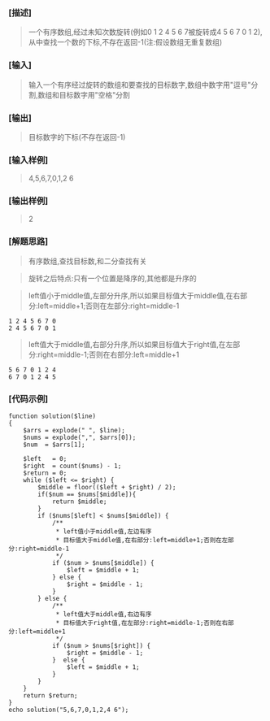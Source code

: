 ### [描述]
> 一个有序数组,经过未知次数旋转(例如0 1 2 4 5 6 7被旋转成4 5 6 7 0 1 2),从中查找一个数的下标,不存在返回-1(注:假设数组无重复数组)

### [输入]
> 输入一个有序经过旋转的数组和要查找的目标数字,数组中数字用"逗号"分割,数组和目标数字用"空格"分割

### [输出]
> 目标数字的下标(不存在返回-1)

### [输入样例]
> 4,5,6,7,0,1,2 6

### [输出样例]
> 2

### [解题思路]
> 有序数组,查找目标数,和二分查找有关

> 旋转之后特点:只有一个位置是降序的,其他都是升序的

> left值小于middle值,左部分升序,所以如果目标值大于middle值,在右部分:left=middle+1;否则在左部分:right=middle-1
```
1 2 4 5 6 7 0
2 4 5 6 7 0 1
```
> left值大于middle值,右部分升序,所以如果目标值大于right值,在左部分:right=middle-1;否则在右部分:left=middle+1
```
5 6 7 0 1 2 4
6 7 0 1 2 4 5
```

### [代码示例]
```
function solution($line)
{
    $arrs = explode(" ", $line);
    $nums = explode(",", $arrs[0]);
    $num  = $arrs[1];

    $left   = 0;
    $right  = count($nums) - 1;
    $return = 0;
    while ($left <= $right) {
        $middle = floor(($left + $right) / 2);
        if($num == $nums[$middle]){
            return $middle;
        }
        if ($nums[$left] < $nums[$middle]) {
            /**
             * left值小于middle值,左边有序
             * 目标值大于middle值,在右部分:left=middle+1;否则在左部分:right=middle-1
             */
            if ($num > $nums[$middle]) {
                $left = $middle + 1;
            } else {
                $right = $middle - 1;
            }
        } else {
            /**
             * left值大于middle值,右边有序
             * 目标值大于right值,在左部分:right=middle-1;否则在右部分:left=middle+1
             */
            if ($num > $nums[$right]) {
                $right = $middle - 1;
            }  else {
                $left = $middle + 1;
            }
        }
    }
    return $return;
}
echo solution("5,6,7,0,1,2,4 6");
```

